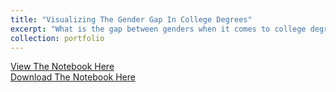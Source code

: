 ```yaml
---
title: "Visualizing The Gender Gap In College Degrees"
excerpt: "What is the gap between genders when it comes to college degrees?"
collection: portfolio
---
```


<a href = "http://alexbakr.github.io/files/Visualizing The Gender Gap In College Degrees.html">View The Notebook Here</a><br>
<a href = "http://alexbakr.github.io/files/Visualizing The Gender Gap In College Degrees.ipynb">Download The Notebook Here</a>